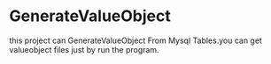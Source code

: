 # GenerateValueObject
this project can GenerateValueObject From Mysql Tables.you can get valueobject files just by run the program.
